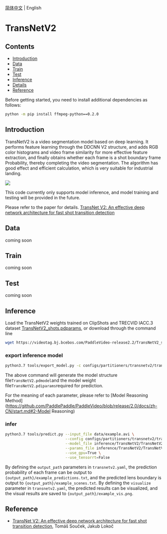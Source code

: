[简体中文](../../../zh-CN/model_zoo/partition/transnetv2.md) | English

# TransNetV2

## Contents

- [Introduction](#Introduction)
- [Data](#Data)
- [Train](#Train)
- [Test](#Test)
- [Inference](#Inference)
- [Details](#Details)
- [Reference](#Reference)

Before getting started, you need to install additional dependencies as follows:
```bash
python -m pip install ffmpeg-python==0.2.0
```

## Introduction

TransNetV2 is a video segmentation model based on deep learning. It performs feature learning through the DDCNN V2 structure, and adds RGB color histograms and video frame similarity for more effective feature extraction, and finally obtains whether each frame is a shot boundary frame Probability, thereby completing the video segmentation. The algorithm has good effect and efficient calculation, which is very suitable for industrial landing.

![](../../../images/transnetv2.png)

This code currently only supports model inference, and model training and testing will be provided in the future.

Please refer to the paper for details. [TransNet V2: An effective deep network architecture for fast shot transition detection](https://arxiv.org/abs/2008.04838)

## Data

coming soon


## Train

coming soon


## Test

coming soon


## Inference


Load the TransNetV2 weights trained on ClipShots and TRECVID IACC.3 dataset [TransNetV2_shots.pdparams](https://videotag.bj.bcebos.com/PaddleVideo-release2.2/TransNetV2_shots.pdparams), or download through the command line

```bash
wget https://videotag.bj.bcebos.com/PaddleVideo-release2.2/TransNetV2_shots.pdparams
```

### export inference model

```bash
python3.7 tools/export_model.py -c configs/partitioners/transnetv2/transnetv2.yaml -p data/TransNetV2_shots.pdparams -o inference/TransNetV2
```

The above command will generate the model structure file`TransNetV2.pdmodel`and the model weight file`TransNetV2.pdiparams`required for prediction.

For the meaning of each parameter, please refer to [Model Reasoning Method](https://github.com/PaddlePaddle/PaddleVideo/blob/release/2.0/docs/zh-CN/start.md#2-Model Reasoning)

### infer

```bash
python3.7 tools/predict.py --input_file data/example.avi \
                           --config configs/partitioners/transnetv2/transnetv2.yaml \
                           --model_file inference/TransNetV2/TransNetV2.pdmodel \
                           --params_file inference/TransNetV2/TransNetV2.pdiparams \
                           --use_gpu=True \
                           --use_tensorrt=False
```

By defining the `output_path` parameters in `transnetv2.yaml`, the prediction probability of each frame can be output to `{output_path}/example_predictions.txt`, and the predicted lens boundary is output to `{output_path}/example_scenes.txt`.
By defining the `visualize` parameter in `transnetv2.yaml`, the predicted results can be visualized, and the visual results are saved to `{output_path}/example_vis.png`.

## Reference

- [TransNet V2: An effective deep network architecture for fast shot transition detection](https://arxiv.org/abs/2008.04838), Tomáš Souček, Jakub Lokoč

